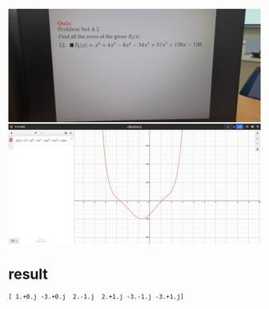 ![](./quiz.jpg)
![](./plot.png)

# result
```
[ 1.+0.j -3.+0.j  2.-1.j  2.+1.j -3.-1.j -3.+1.j]
```
